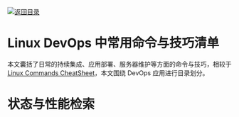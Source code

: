 [![返回目录](https://parg.co/UCb)](https://github.com/wxyyxc1992/Awesome-CheatSheet)

# Linux DevOps 中常用命令与技巧清单

本文囊括了日常的持续集成、应用部署、服务器维护等方面的命令与技巧，相较于 [Linux Commands CheatSheet](./Linux-Commands-CheatSheet.md)，本文围绕 DevOps 应用进行目录划分。

# 状态与性能检索
